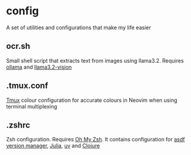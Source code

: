 # config
A set of utilities and configurations that make my life easier 

## ocr.sh
Small shell script that extracts text from images using llama3.2. Requires [ollama](https://ollama.com/) and [llama3.2-vision](https://ollama.com/library/llama3.2-vision)

## .tmux.conf
[Tmux](https://github.com/tmux/tmux/wiki) colour configuration for accurate colours in Neovim when using terminal multiplexing

## .zshrc
Zsh configuration. Requires [Oh My Zsh](https://ohmyz.sh/). It contains configuration for [asdf version manager](https://github.com/asdf-vm/asdf), [Julia](https://github.com/asdf-vm/asdf), [uv](https://docs.astral.sh/uv/) and [Clojure](https://clojure.org/)


